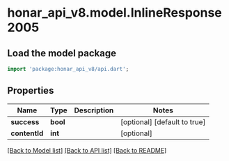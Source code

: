 # honar_api_v8.model.InlineResponse2005

## Load the model package
```dart
import 'package:honar_api_v8/api.dart';
```

## Properties
Name | Type | Description | Notes
------------ | ------------- | ------------- | -------------
**success** | **bool** |  | [optional] [default to true]
**contentId** | **int** |  | [optional]

[[Back to Model list]](../README.md#documentation-for-models) [[Back to API list]](../README.md#documentation-for-api-endpoints) [[Back to README]](../README.md)


